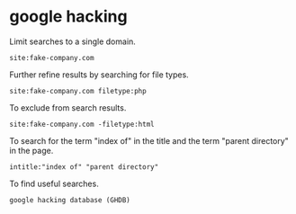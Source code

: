 # google hacking  

Limit searches to a single domain.  

`site:fake-company.com`  

Further refine results by searching for file types.  

`site:fake-company.com filetype:php`  

To exclude from search results.  

`site:fake-company.com -filetype:html`  

To search for the term "index of" in the title and the term "parent directory" in the page.  

`intitle:"index of" "parent directory"`  

To find useful searches.  

`google hacking database (GHDB)`  


